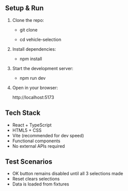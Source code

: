## Setup & Run

1. Clone the repo:

    - git clone <your-repo-url>

    - cd vehicle-selection


2. Install dependencies:
    
    - npm install


3. Start the development server:
    
    - npm run dev


4. Open in your browser:

    http://localhost:5173


## Tech Stack

- React + TypeScript
- HTML5 + CSS
- Vite (recommended for dev speed)
- Functional components
- No external APIs required

## Test Scenarios

- OK button remains disabled until all 3 selections made
- Reset clears selections
- Data is loaded from fixtures

